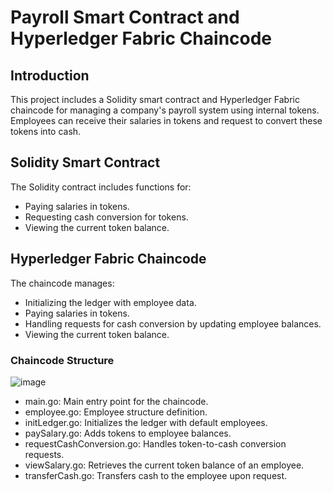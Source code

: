 # Payroll Smart Contract and Hyperledger Fabric Chaincode
## Introduction
This project includes a Solidity smart contract and Hyperledger Fabric chaincode for managing a company's payroll system using internal tokens. Employees can receive their salaries in tokens and request to convert these tokens into cash.

## Solidity Smart Contract
The Solidity contract includes functions for:
- Paying salaries in tokens.
- Requesting cash conversion for tokens.
- Viewing the current token balance.

## Hyperledger Fabric Chaincode
The chaincode manages:
- Initializing the ledger with employee data.
- Paying salaries in tokens.
- Handling requests for cash conversion by updating employee balances.
- Viewing the current token balance.

### Chaincode Structure
![image](https://github.com/NguyenTaHuyHoang/Payroll/assets/85854007/22c7aaf6-6f59-46b8-ba1d-c4d17d4988cc)
- main.go: Main entry point for the chaincode.
- employee.go: Employee structure definition.
- initLedger.go: Initializes the ledger with default employees.
- paySalary.go: Adds tokens to employee balances.
- requestCashConversion.go: Handles token-to-cash conversion requests.
- viewSalary.go: Retrieves the current token balance of an employee.
- transferCash.go: Transfers cash to the employee upon request.
